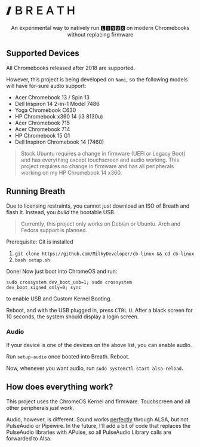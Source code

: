 <br>

# 🙼 ＢＲＥＡＴＨ 

<p align="center">An experimental way to natively run 🅻🅸🅽🆄🆇 on modern Chromebooks without replacing firmware</p>

## Supported Devices

All Chromebooks released after 2018 are supported.

However, this project is being developed on `Nami`, so the following models will have for-sure audio support:
* Acer Chromebook 13 / Spin 13
* Dell Inspiron 14 2-in-1 Model 7486 
* Yoga Chromebook C630
* HP Chromebook x360 14 (i3 8130u)
* Acer Chromebook 715
* Acer Chromebook 714
* HP Chromebook 15 G1
* Dell Inspiron Chromebook 14 (7460)

> Stock Ubuntu requires a change in firmware (UEFI or Legacy Boot) and has everything except touchscreen and audio working. This project requires no change in firmware and has all peripherals working on my HP Chromebook 14 x360.

## Running Breath

Due to licensing restraints, you cannot just download an ISO of Breath and flash it. Instead, you *build* the bootable USB.
> Currently, this project only works on Debian or Ubuntu. Arch and Fedora support is planned.

Prerequisite: Git is installed

1. `git clone https://github.com/MilkyDeveloper/cb-linux && cd cb-linux`
2. `bash setup.sh`

Done! Now just boot into ChromeOS and run:
```
sudo crossystem dev_boot_usb=1; sudo crossystem dev_boot_signed_only=0; sync
```
to enable USB and Custom Kernel Booting.

Reboot, and with the USB plugged in, press <kbd>CTRL</kbd> <kbd>U</kbd>. After a black screen for 10 seconds, the system should display a login screen.

### Audio

If your device is one of the devices on the above list, you can enable audio.

Run `setup-audio` once booted into Breath. Reboot. 

Now, whenever you want audio, run `sudo systemctl start alsa-reload`.

## How does everything work?

This project uses the ChromeOS Kernel and firmware. Touchscreen and all other peripherals *just work*.

Audio, however, is different. Sound works [perfectly](bin/setup-audio) through ALSA, but not PulseAudio or Pipewire. In the future, I'll add a bit of code that replaces the PulseAudio libraries with APulse, so all PulseAudio Library calls are forwarded to Alsa.